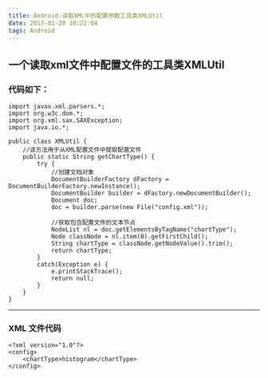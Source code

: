 ```yaml
---
title: Android-读取XML中的配置参数工具类XMLUtil
date: 2017-01-20 10:22:04
tags: Android
---
```

## 一个读取xml文件中配置文件的工具类XMLUtil

### 代码如下：


    import javax.xml.parsers.*;  
    import org.w3c.dom.*;  
    import org.xml.sax.SAXException;  
    import java.io.*;  

    public class XMLUtil {  
        //该方法用于从XML配置文件中提取配置文件
        public static String getChartType() {  
            try {  
                //创建文档对象  
                DocumentBuilderFactory dFactory = DocumentBuilderFactory.newInstance();  
                DocumentBuilder builder = dFactory.newDocumentBuilder();  
                Document doc;                             
                doc = builder.parse(new File("config.xml"));   

                //获取包含配置文件的文本节点  
                NodeList nl = doc.getElementsByTagName("chartType");  
                Node classNode = nl.item(0).getFirstChild();  
                String chartType = classNode.getNodeValue().trim();  
                return chartType;  
            }     
            catch(Exception e) {  
                e.printStackTrace();  
                return null;  
            }  
        }  
    }



----

### XML 文件代码

    <?xml version="1.0"?>  
    <config>  
        <chartType>histogram</chartType>  
    </config>
